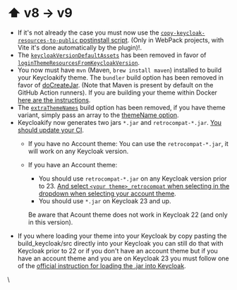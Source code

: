 # ⬆️ v8 -> v9

* If it's not already the case you must now use the [`copy-keycloak-resources-to-public` postinstall script](https://github.com/keycloakify/keycloakify-starter/blob/92b20fe74154ef8cf037f4b156eb3b2e5264a074/package.json#L11). (Only in WebPack projects, with Vite it's done automatically by the plugin)!.
* The [`keycloakVersionDefaultAssets`](https://docs.keycloakify.dev/v/v8/build-options#keycloakversiondefaultassets) has been removed in favor of [`loginThemeResourcesFromKeycloakVersion`](../../build-options.md#loginthemeresourcesfromkeycloakversion). &#x20;
* You now must have `mvn` (Maven, `brew install maven`) installed to build your Keycloakify theme. The `bundler` build option has been removed in favor of [doCreateJar](../../build-options.md#docreatejar).  (Note that Maven is present by default on the GitHub Action runners).  If you are building your theme within Docker [here are the instructions](../../keycloak-configuration/importing-your-theme-in-keycloak.md#using-docker).
* The [`extraThemeNames`](https://docs.keycloakify.dev/v/v8/build-options#extrathemenames) build option has been removed, if you have theme variant, simply pass an array to the [themeName option](../../build-options.md#themename).
* Keycloakify now generates two jars `*.jar` and `retrocompat-*.jar`. [You should update your CI](https://github.com/keycloakify/keycloakify-starter/commit/c9aad1406502ba08c654ade4bfa95bf3a6e93830).
  * If you have no Account theme: You can use the `retrocompat-*.jar`, it will work on any Keycloak version.
  *   If you have an Account theme:&#x20;

      * You should use `retrocompat-*.jar` on any Keycloak version prior to 23. [And select `<your theme>_retrocompat` when selecting in the dropdown when selecting your account theme](https://github.com/keycloakify/keycloakify/assets/6702424/bc0c988a-9fc1-4c45-a37a-fcf98b7096af). &#x20;
      * You should use `*.jar` on Keycloak 23 and up.

      Be aware that Acount theme does not work in Keycloak 22 (and only in this version).
* If you where loading your theme into your Keycloak by copy pasting the build\_keycloak/src directly into your Keycloak you can still do that with Keycloak prior to 22 or if you don't have an account theme but if you have an account theme and you are on Keycloak 23 you must follow one of the [official instruction for loading the .jar into Keycloak](../../keycloak-configuration/importing-your-theme-in-keycloak.md).

\
